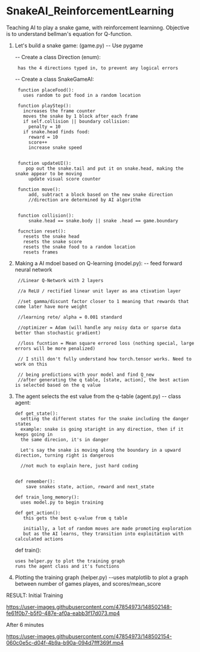 # SnakeAI_ReinforcementLearning
Teaching AI to play a snake game, with reinforcement learninng. Objective is to understand bellman's equation for Q-function. 

1. Let's build a snake game: (game.py)
    -- Use pygame
    
    -- Create a class Direction (enum):
    
        has the 4 directions typed in, to prevent any logical errors
        
    -- Create a class SnakeGameAI:
    
        function placeFood():
          uses random to put food in a random location
        
        function playStep():
          increases the frame counter
          moves the snake by 1 block after each frame
          if self.collision || boundary collision:
            penalty = 10
          if snake.head finds food:
            reward = 10
            score++
            increase snake speed
           
          
        function updateUI():
           pop out the snake.tail and put it on snake.head, making the snake appear to be moving
            update visual score counter
            
        function move():
            add, subtract a block based on the new snake direction
            //direction are determined by AI algorithm
            
         
        function collision():
            snake.head == snake.body || snake .head == game.boundary
          
        fucnction reset():
          resets the snake head
          resets the snake score
          resets the snake food to a random location
          resets frames
          
2. Making a AI mdoel based on Q-learning (model.py):
    -- feed forward neural network
        
        //Linear Q-Network with 2 layers
        
        //a ReLU / rectified linear unit layer as ana ctivation layer
        
        //set gamma/discunt factor closer to 1 meaning that rewards that come later have more weight
        
        //learning rete/ alpha = 0.001 standard
        
        //optimizer = Adam (will handle any noisy data or sparse data better than stochastic gradient)
        
        //loss fucntion = Mean square errored loss (nothing special, large errors will be more penalized)
        
        // I still don't fully understand how torch.tensor works. Need to work on this
        
        // being predictions with your model and find Q_new
        //after generating the q table, [state, action], the best action is selected based on the q value
        
 3. The agent selects the est value from the q-table (agent.py)
    -- class agent:
      
        def get_state(): 
          setting the different states for the snake including the danger states
          example: snake is going staright in any direction, then if it keeps going in
          the same direcion, it's in danger
          
          Let's say the snake is moving along the boundary in a upward direction, turning right is dangerous
          
          //not much to explain here, just hard coding
          
          
        def remember():
            save snakes state, action, reward and next_state
            
        def train_long_memory():
          uses model.py to begin training
         
        def get_action():
           this gets the best q-value from q table
           
           initially, a lot of random moves are made promoting exploration
           but as the AI learns, they transition into exploitation with calculated actions
           
     def train():
        
        uses helper.py to plot the training graph
        runs the agent class and it's functions
 
 4. Plotting the training graph (helper.py)
    --uses matplotlib to plot a graph between number of games playes, and scores/mean_score
 
 
 
 RESULT: Initial Training
 
 https://user-images.githubusercontent.com/47854973/148502148-fe61f0b7-b5f0-487e-af0a-eabb3f17d073.mp4


After 6 minutes

https://user-images.githubusercontent.com/47854973/148502154-060c0e5c-d04f-4b9a-b90a-094d7fff369f.mp4

